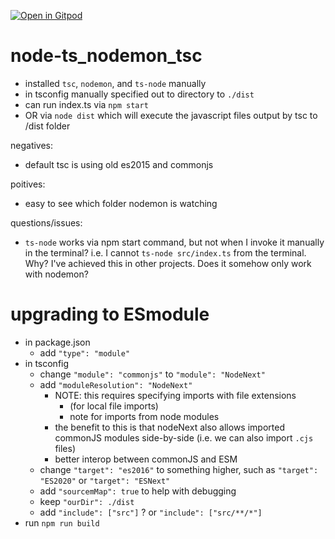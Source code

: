 [![Open in Gitpod](https://gitpod.io/button/open-in-gitpod.svg)](https://gitpod.io/#https://github.com/mcgrealife/edgdedb-node-ts-playground-template)



# node-ts_nodemon_tsc

- installed `tsc`, `nodemon`, and `ts-node` manually
- in tsconfig manually specified out to directory to `./dist`
- can run index.ts via `npm start`
- OR via `node dist` which will execute the javascript files output by tsc to /dist folder


negatives:
- default tsc is using old es2015 and commonjs

poitives:
- easy to see which folder nodemon is watching


questions/issues:
- `ts-node` works via npm start command, but not when I invoke it manually in the terminal? i.e. I cannot `ts-node src/index.ts` from the terminal. Why? I've achieved this in other projects. Does it somehow only work with nodemon?



# upgrading to ESmodule
- in package.json
  - add `"type": "module"`
- in tsconfig
  - change `"module": "commonjs"` to `"module": "NodeNext"`
  - add `"moduleResolution": "NodeNext"`
    - NOTE: this requires specifying imports with file extensions
      - (for local file imports)
      - note for imports from node modules
    - the benefit to this is that nodeNext also allows imported commonJS modules side-by-side (i.e. we can also import `.cjs` files)
    - better interop between commonJS and ESM
  - change `"target": "es2016"` to something higher, such as  `"target": "ES2020"` or `"target": "ESNext"`
  - add `"sourcemMap": true` to help with debugging
  - keep `"ourDir": ./dist` 
  - add `"include": ["src"]` ? or `"include": ["src/**/*"]`
- run `npm run build` 
